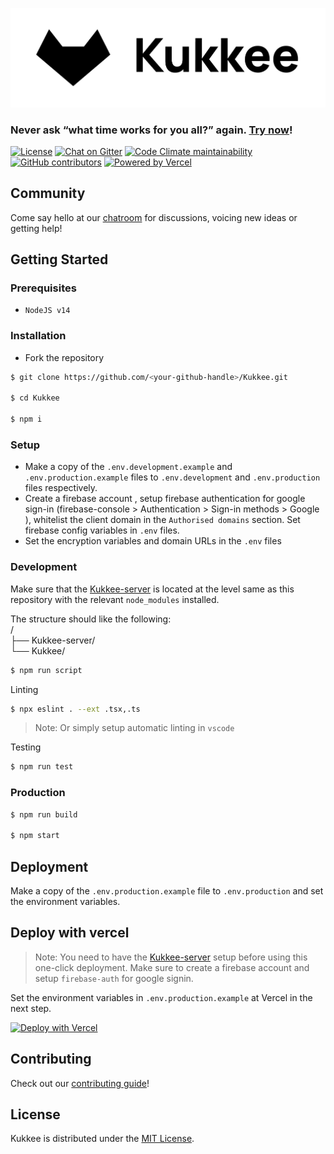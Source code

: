 [![Kukkee](./public/Kukkee-banner.png)](https://kukkee.com)

### Never ask “what time works for you all?” again. [Try now](https://kukkee.com)!

[![License](https://img.shields.io/github/license/Kukkee/Kukkee?color=%23000000&style=for-the-badge)](https://github.com/Kukkee/Kukkee/blob/main/LICENSE)
[![Chat on Gitter](https://img.shields.io/badge/chat--on-gitter-brightgreen?color=%23000000&style=for-the-badge&logo=gitter)](https://gitter.im/Kukkee/community)
[![Code Climate maintainability](https://img.shields.io/codeclimate/maintainability/Kukkee/Kukkee?style=for-the-badge)](https://codeclimate.com/github/Kukkee/Kukkee)
[![GitHub contributors](https://img.shields.io/github/contributors/Kukkee/Kukkee?color=%23000000&&style=for-the-badge)](https://github.com/Kukkee/Kukkee/graphs/contributors)
[![Powered by Vercel](https://img.shields.io/badge/Powered%20by%20Vercel-%23000000.svg?style=for-the-badge&logo=vercel&logoColor=white)](https://vercel.com?utm_source=Kukkee&utm_campaign=oss)

## Community

Come say hello at our [chatroom](https://gitter.im/Kukkee/community) for discussions, voicing new ideas or getting help!

## Getting Started

### Prerequisites

- `NodeJS v14`

### Installation

- Fork the repository

```bash
$ git clone https://github.com/<your-github-handle>/Kukkee.git

$ cd Kukkee

$ npm i
```

### Setup

- Make a copy of the `.env.development.example` and `.env.production.example` files to `.env.development` and `.env.production` files respectively.
- Create a firebase account , setup firebase authentication for google sign-in (firebase-console > Authentication > Sign-in methods > Google ), whitelist the client domain in the `Authorised domains` section. Set firebase config variables in `.env` files.
- Set the encryption variables and domain URLs in the `.env` files

### Development

Make sure that the [Kukkee-server](https://github.com/Kukkee/Kukkee-server) is located at the level same as this repository with the relevant `node_modules` installed.

The structure should like the following:  
/  
├── Kukkee-server/  
└── Kukkee/

```bash
$ npm run script
```

Linting

```bash
$ npx eslint . --ext .tsx,.ts
```

> Note: Or simply setup automatic linting in `vscode`

Testing

```bash
$ npm run test
```

### Production

```bash
$ npm run build

$ npm start
```

## Deployment

Make a copy of the `.env.production.example` file to `.env.production` and set the environment variables.

## Deploy with vercel

> Note: You need to have the [Kukkee-server](https://github.com/Kukkee/Kukkee-server) setup before using this one-click deployment. Make sure to create a firebase account and setup `firebase-auth` for google signin.

Set the environment variables in `.env.production.example` at Vercel in the next step.

[![Deploy with Vercel](https://vercel.com/button)](https://vercel.com/new/git/external?repository-url=https%3A%2F%2Fgithub.com%2FKukkee%2FKukkee&project-name=Kukkee-demo&repository-name=Kukkee&demo-title=Kukkee%20Demo)

## Contributing

Check out our [contributing guide](https://github.com/Kukkee/Kukkee/blob/main/CONTRIBUTING.md)!

## License

Kukkee is distributed under the [MIT License](https://github.com/Kukkee/Kukkee/blob/main/LICENSE).
